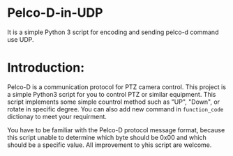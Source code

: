 # Pelco-D-in-UDP
It is a simple Python 3 script for encoding and sending pelco-d command use UDP. 

# Introduction:
Pelco-D is a communication protocol for PTZ camera control. This project is a simple Python3 script for you to control PTZ or similar equipment. This script implements some simple countrol method such as "UP", "Down", or rotate in specific degree. You can also add new command in `function_code` dictionay to meet your requirment.

You have to be familiar with the Pelco-D protocol message format, because this script unable to determine which byte should be 0x00 and which should be a specific value. All improvement to yhis script are welcome.
